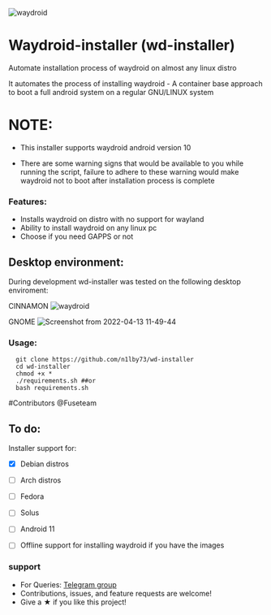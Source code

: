 ![waydroid](https://user-images.githubusercontent.com/65239245/163730035-ca89be56-e56f-4827-a736-0d87d879301e.png)


# Waydroid-installer (wd-installer)

Automate installation process of waydroid on almost any linux distro


It automates the process of installing waydroid - A container base approach to boot a full android system on a regular GNU/LINUX system

# NOTE:
- This installer supports waydroid android version 10

- There are some warning signs that would be available to you while running the script, failure to adhere to these warning would make waydroid not to boot after installation process is complete
### Features:
- Installs waydroid on distro with no support for wayland
- Ability to install waydroid on any linux pc
- Choose if you need GAPPS or not


## Desktop environment:
 During development wd-installer was tested on the following desktop enviroment:

CINNAMON
![waydroid](https://user-images.githubusercontent.com/65239245/163730741-942e1e89-d6cf-4c78-95dc-d03346824127.png)


GNOME
![Screenshot from 2022-04-13 11-49-44](https://user-images.githubusercontent.com/65239245/163730723-6b5bd6f4-91f3-4bcc-9888-8752b1b2184b.png)


### Usage:
```
  git clone https://github.com/n1lby73/wd-installer
  cd wd-installer
  chmod +x *
  ./requirements.sh ##or 
  bash requirements.sh
```  
#Contributors
@Fuseteam

## To do:
Installer support for:
- [x] Debian distros
- [ ] Arch distros
- [ ] Fedora
- [ ] Solus
- [ ] Android 11
- [ ] Offline support for installing waydroid if you have the images


### support
- For Queries: [Telegram group](t.me/waydroid)
- Contributions, issues, and feature requests are welcome!
- Give a ★ if you like this project!
